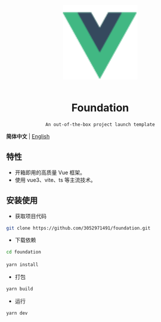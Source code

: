 <div align="center">
    <a href="https://github.com/3052971491/foundation">
        <img alt="Foundation Logo" width="200" height="200" src="./src/assets/vue.svg"> 
    </a> 
    <br> 
    <br>
    <h1>Foundation</h1>

    An out-of-the-box project launch template

</div>

**简体中文** | [English](./README.md)

## 特性

- 开箱即用的高质量 Vue 框架。
- 使用 vue3、vite、ts 等主流技术。

## 安装使用

- 获取项目代码

```bash
git clone https://github.com/3052971491/foundation.git
```

- 下载依赖

```bash
cd foundation

yarn install

```

- 打包

```bash
yarn build
```

- 运行

```bash
yarn dev
```
